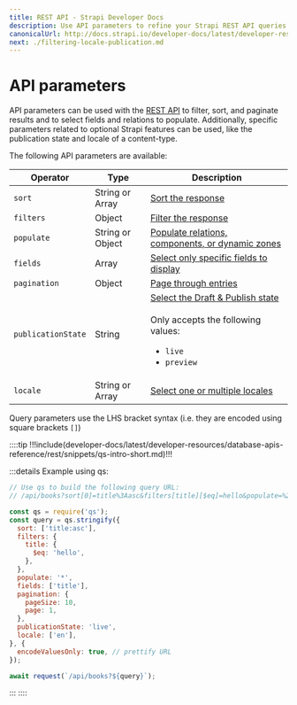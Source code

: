 ```yaml
---
title: REST API - Strapi Developer Docs
description: Use API parameters to refine your Strapi REST API queries.
canonicalUrl: http://docs.strapi.io/developer-docs/latest/developer-resources/database-apis-reference/rest/api-parameters.html
next: ./filtering-locale-publication.md
---
```



# API parameters

API parameters can be used with the [REST API](/developer-docs/latest/developer-resources/database-apis-reference/rest-api.md) to filter, sort, and paginate results and to select fields and relations to populate. Additionally, specific parameters related to optional Strapi features can be used, like the publication state and locale of a content-type.

The following API parameters are available:

| Operator           | Type          | Description                                           |
| ------------------ | ------------- | ----------------------------------------------------- |
| `sort`             |  String or Array  | [Sort the response](/developer-docs/latest/developer-resources/database-apis-reference/rest/sort-pagination.md#sorting) |
| `filters`          | Object        | [Filter the response](/developer-docs/latest/developer-resources/database-apis-reference/rest/filtering-locale-publication.md#filtering) |
| `populate`         | String or Object | [Populate relations, components, or dynamic zones](/developer-docs/latest/developer-resources/database-apis-reference/rest/populating-fields.md#population) |
| `fields`           | Array         | [Select only specific fields to display](/developer-docs/latest/developer-resources/database-apis-reference/rest/populating-fields.md#field-selection) |
| `pagination`       | Object        | [Page through entries](/developer-docs/latest/developer-resources/database-apis-reference/rest/sort-pagination.md#pagination) |
| `publicationState` | String        | [Select the Draft & Publish state](/developer-docs/latest/developer-resources/database-apis-reference/rest/filtering-locale-publication.md#publication-state)<br/><br/>Only accepts the following values:<ul><li>`live`</li><li>`preview`</li></ul> |
| `locale`           | String or Array  | [Select one or multiple locales](/developer-docs/latest/developer-resources/database-apis-reference/rest/filtering-locale-publication.md#locale) |

Query parameters use the LHS bracket syntax (i.e. they are encoded using square brackets `[]`)

::::tip
!!!include(developer-docs/latest/developer-resources/database-apis-reference/rest/snippets/qs-intro-short.md)!!!

:::details Example using qs:

```js
// Use qs to build the following query URL:
// /api/books?sort[0]=title%3Aasc&filters[title][$eq]=hello&populate=%2A&fields[0]=title&pagination[pageSize]=10&pagination[page]=1&publicationState=live&locale[0]=en

const qs = require('qs');
const query = qs.stringify({
  sort: ['title:asc'],
  filters: {
    title: {
      $eq: 'hello',
    },
  },
  populate: '*',
  fields: ['title'],
  pagination: {
    pageSize: 10,
    page: 1,
  },
  publicationState: 'live',
  locale: ['en'],
}, {
  encodeValuesOnly: true, // prettify URL
});

await request(`/api/books?${query}`);
```

:::
::::

